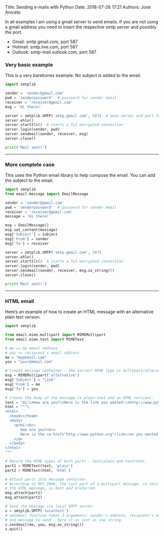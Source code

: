 Title: Sending e-mails with Python
Date: 2018-07-26 17:21 
Authors: José Aniceto


In all examples I am using a gmail server to send emails. If you are not using a gmail address you need to insert the respective smtp server and possibly the port.

- Gmail: smtp.gmail.com, port 587
- Hotmail: smtp.live.com, port 587
- Outlook: smtp-mail.outlook.com, port 587


### Very basic example
This is a very barebones example. No subject is added to the email. 

```python
import smtplib

sender = 'sender@gmail.com'
pwd = 'senderpassword'  # password for sender email
receiver = 'receiver@gmail.com'
msg = 'Hi there!'

server = smtplib.SMTP('smtp.gmail.com', 587)  # smtp server and port for the sender email
server.ehlo()
server.starttls()  # starts a TLS encrypted connection
server.login(sender, pwd)
server.sendmail(sender, receiver, msg)
server.close()

print('Mail sent!')
```

---

### More complete case
This uses the Python email library to help compose the email. You can add the subject to the email. 

```python
import smtplib
from email.message import EmailMessage

sender = 'sender@gmail.com'
pwd = 'senderpassword'  # password for sender email
receiver = 'receiver@gmail.com'
message = 'Hi there!'

msg = EmailMessage()
msg.set_content(message)
msg['Subject'] = subject
msg['From'] = sender
msg['To'] = receiver

server = smtplib.SMTP('smtp.gmail.com', 587)
server.ehlo()
server.starttls()  # starts a TLS encrypted connection
server.login(sender, pwd)
server.sendmail(sender, receiver, msg.as_string())
server.close()

print('Mail sent!')
```

---

### HTML email
Here’s an example of how to create an HTML message with an alternative plain text version.

```python
import smtplib

from email.mime.multipart import MIMEMultipart
from email.mime.text import MIMEText

# me == my email address
# you == recipient's email address
me = "my@email.com"
you = "your@email.com"

# Create message container - the correct MIME type is multipart/alternative.
msg = MIMEMultipart('alternative')
msg['Subject'] = "Link"
msg['From'] = me
msg['To'] = you

# Create the body of the message (a plain-text and an HTML version).
text = "Hi!\nHow are you?\nHere is the link you wanted:\nhttp://www.python.org"
html = """\
<html>
  <head></head>
  <body>
    <p>Hi!<br>
       How are you?<br>
       Here is the <a href="http://www.python.org">link</a> you wanted.
    </p>
  </body>
</html>
"""

# Record the MIME types of both parts - text/plain and text/html.
part1 = MIMEText(text, 'plain')
part2 = MIMEText(html, 'html')

# Attach parts into message container.
# According to RFC 2046, the last part of a multipart message, in this case
# the HTML message, is best and preferred.
msg.attach(part1)
msg.attach(part2)

# Send the message via local SMTP server.
s = smtplib.SMTP('localhost')
# sendmail function takes 3 arguments: sender's address, recipient's address
# and message to send - here it is sent as one string.
s.sendmail(me, you, msg.as_string())
s.quit()
```
